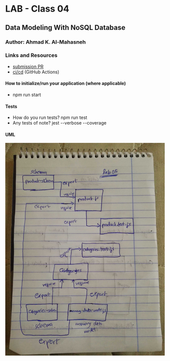 # LAB - Class 04

## Data Modeling With NoSQL Database 

### Author: Ahmad K. Al-Mahasneh

### Links and Resources

- [submission PR](https://github.com/401-advanced-javascript-AhmadK/data-modeling-with-NoSQL-database/pull/1)
- [ci/cd](https://github.com/401-advanced-javascript-AhmadK/data-modeling-with-NoSQL-database/actions/runs/32991362) (GitHub Actions) 

#### How to initialize/run your application (where applicable)

- npm run start

#### Tests

- How do you run tests?
   npm run test
- Any tests of note?
   jest --verbose --coverage


#### UML

![data-modeling-with-noSQL-database](assets/Data-Modeling-With-NoSQL-Database.jpg)